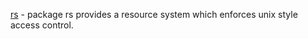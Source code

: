 [rs](https://godoc.org/github.com/gregoryv/rs) - package rs provides a resource
system which enforces unix style access control.
